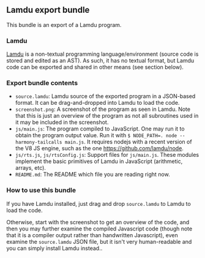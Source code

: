 ## Lamdu export bundle

This bundle is an export of a Lamdu program.

### Lamdu

[Lamdu](http://lamdu.org) is a non-textual programming language/environment (source code is stored and edited as an AST).
As such, it has no textual format, but Lamdu code can be exported and shared in other means (see section below).

### Export bundle contents

* `source.lamdu`: Lamdu source of the exported program in a JSON-based format. It can be drag-and-dropped into Lamdu to load the code.
* `screenshot.png`: A screenshot of the program as seen in Lamdu. Note that this is just an overview of the program as not all subroutines used in it may be included in the screenshot.
* `js/main.js`: The program compiled to JavaScript. One may run it to obtain the program output value. Run it with `$ NODE_PATH=. node --harmony-tailcalls main.js`. It requires nodejs with a recent version of the V8 JS engine, such as the one https://github.com/lamdu/node.
* `js/rts.js`, `js/rtsConfig.js`: Support files for `js/main.js`. These modules implement the basic primitives of Lamdu in JavaScript (arithmetic, arrays, etc).
* `README.md`: The README which file you are reading right now.

### How to use this bundle

If you have Lamdu installed, just drag and drop `source.lamdu` to Lamdu to load the code.

Otherwise, start with the screenshot to get an overview of the code, and then you may further examine the compiled Javascript code (though note that it is a compiler output rather than handwritten Javascript), even examine the `source.lamdu` JSON file, but it isn't very human-readable and you can simply install Lamdu instead..
